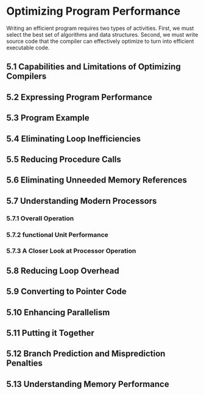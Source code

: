 Optimizing Program Performance
==============================

Writing an efficient program requires two types of activities. First, we must select the best set of algorithms and data structures. Second, we must write source code that the compiler can effectively optimize to turn into efficient executable code.

5.1 Capabilities and Limitations of Optimizing Compilers
--------------------------------------------------------

5.2 Expressing Program Performance
----------------------------------

5.3 Program Example
-------------------

5.4 Eliminating Loop Inefficiencies
-----------------------------------

5.5 Reducing Procedure Calls
----------------------------

5.6 Eliminating Unneeded Memory References
------------------------------------------

5.7 Understanding Modern Processors
-----------------------------------

### 5.7.1 Overall Operation

### 5.7.2 functional Unit Performance

### 5.7.3 A Closer Look at Processor Operation

5.8 Reducing Loop Overhead
--------------------------

5.9 Converting to Pointer Code
------------------------------

5.10 Enhancing Parallelism
--------------------------

5.11 Putting it Together
------------------------

5.12 Branch Prediction and Misprediction Penalties
--------------------------------------------------

5.13 Understanding Memory Performance
-------------------------------------

